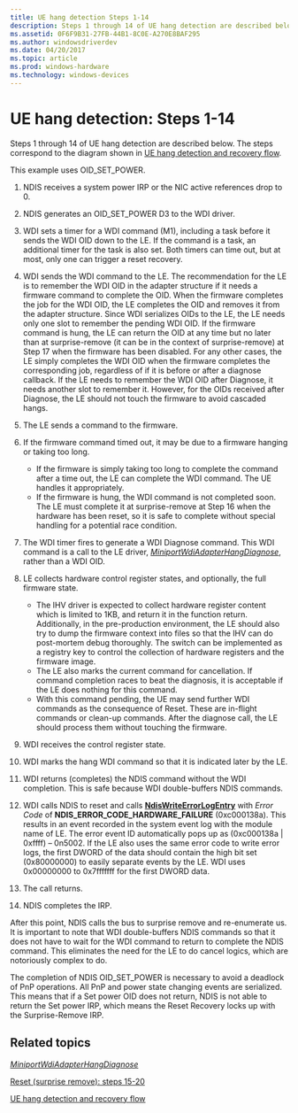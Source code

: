 ```yaml
---
title: UE hang detection Steps 1-14
description: Steps 1 through 14 of UE hang detection are described below. The steps correspond to the diagram shown in UE hang detection and recovery flow.
ms.assetid: 0F6F9B31-27FB-44B1-8C0E-A270E8BAF295
ms.author: windowsdriverdev
ms.date: 04/20/2017
ms.topic: article
ms.prod: windows-hardware
ms.technology: windows-devices
---
```


# UE hang detection: Steps 1-14


Steps 1 through 14 of UE hang detection are described below. The steps correspond to the diagram shown in [UE hang detection and recovery flow](wdi-ue-hang-detection-and-recovery-flow.md).

This example uses OID\_SET\_POWER.

1.  NDIS receives a system power IRP or the NIC active references drop to 0.
2.  NDIS generates an OID\_SET\_POWER D3 to the WDI driver.
3.  WDI sets a timer for a WDI command (M1), including a task before it sends the WDI OID down to the LE. If the command is a task, an additional timer for the task is also set. Both timers can time out, but at most, only one can trigger a reset recovery.
4.  WDI sends the WDI command to the LE. The recommendation for the LE is to remember the WDI OID in the adapter structure if it needs a firmware command to complete the OID. When the firmware completes the job for the WDI OID, the LE completes the OID and removes it from the adapter structure. Since WDI serializes OIDs to the LE, the LE needs only one slot to remember the pending WDI OID. If the firmware command is hung, the LE can return the OID at any time but no later than at surprise-remove (it can be in the context of surprise-remove) at Step 17 when the firmware has been disabled. For any other cases, the LE simply completes the WDI OID when the firmware completes the corresponding job, regardless of if it is before or after a diagnose callback. If the LE needs to remember the WDI OID after Diagnose, it needs another slot to remember it. However, for the OIDs received after Diagnose, the LE should not touch the firmware to avoid cascaded hangs.
5.  The LE sends a command to the firmware.
6.  If the firmware command timed out, it may be due to a firmware hanging or taking too long.
    -   If the firmware is simply taking too long to complete the command after a time out, the LE can complete the WDI command. The UE handles it appropriately.
    -   If the firmware is hung, the WDI command is not completed soon. The LE must complete it at surprise-remove at Step 16 when the hardware has been reset, so it is safe to complete without special handling for a potential race condition.

7.  The WDI timer fires to generate a WDI Diagnose command. This WDI command is a call to the LE driver, [*MiniportWdiAdapterHangDiagnose*](https://msdn.microsoft.com/library/windows/hardware/mt297558), rather than a WDI OID.
8.  LE collects hardware control register states, and optionally, the full firmware state.
    -   The IHV driver is expected to collect hardware register content which is limited to 1KB, and return it in the function return. Additionally, in the pre-production environment, the LE should also try to dump the firmware context into files so that the IHV can do post-mortem debug thoroughly. The switch can be implemented as a registry key to control the collection of hardware registers and the firmware image.
    -   The LE also marks the current command for cancellation. If command completion races to beat the diagnosis, it is acceptable if the LE does nothing for this command.
    -   With this command pending, the UE may send further WDI commands as the consequence of Reset. These are in-flight commands or clean-up commands. After the diagnose call, the LE should process them without touching the firmware.

9.  WDI receives the control register state.
10. WDI marks the hang WDI command so that it is indicated later by the LE.
11. WDI returns (completes) the NDIS command without the WDI completion. This is safe because WDI double-buffers NDIS commands.
12. WDI calls NDIS to reset and calls [**NdisWriteErrorLogEntry**](https://msdn.microsoft.com/library/windows/hardware/ff564663) with *Error Code* of **NDIS\_ERROR\_CODE\_HARDWARE\_FAILURE** (0xc000138a). This results in an event recorded in the system event log with the module name of LE. The error event ID automatically pops up as (0xc000138a | 0xffff) – 0n5002. If the LE also uses the same error code to write error logs, the first DWORD of the data should contain the high bit set (0x80000000) to easily separate events by the LE. WDI uses 0x00000000 to 0x7fffffff for the first DWORD data.
13. The call returns.
14. NDIS completes the IRP.

After this point, NDIS calls the bus to surprise remove and re-enumerate us. It is important to note that WDI double-buffers NDIS commands so that it does not have to wait for the WDI command to return to complete the NDIS command. This eliminates the need for the LE to do cancel logics, which are notoriously complex to do.

The completion of NDIS OID\_SET\_POWER is necessary to avoid a deadlock of PnP operations. All PnP and power state changing events are serialized. This means that if a Set power OID does not return, NDIS is not able to return the Set power IRP, which means the Reset Recovery locks up with the Surprise-Remove IRP.

## Related topics


[*MiniportWdiAdapterHangDiagnose*](https://msdn.microsoft.com/library/windows/hardware/mt297558)

[Reset (surprise remove): steps 15-20](wdi-reset--surprise-remove---steps-15-20.md)

[UE hang detection and recovery flow](wdi-ue-hang-detection-and-recovery-flow.md)

 

 






